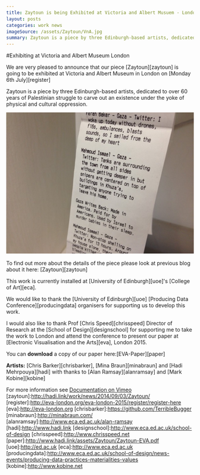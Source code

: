 ```yaml
---
title: Zaytoun is being Exhibited at Victoria and Albert Musuem - London
layout: posts
categories: work news
imageSource: /assets/Zaytoun/VnA.jpg
summary: Zaytoun is a piece by three Edinburgh-based artists, dedicated to over 60 years of Palestinian struggle to carve out an existence under the yoke of physical and cultural oppression. Our work is going to V&A as part of V&A Digital Futures organised by EVA London.
---
```


#Exhibiting at Victoria and Albert Museum London

We are very pleased to announce that our piece [Zaytoun][zaytoun] is going to be exhibited at Victoria and Albert Museum in London on [Monday 6th July][register]

Zaytoun is a piece by three Edinburgh-based artists, dedicated to over 60 years of Palestinian struggle to carve out an existence under the yoke of physical and cultural oppression.

![zaytoun](/assets/Zaytoun/stories.jpg)

To find out more about the details of the piece please look at previous blog about it here: [Zaytoun][zaytoun]

This work is currently installed at [University of Edinburgh][uoe]'s [College of Art][eca].


We would like to thank the [University of Edinburgh][uoe] [Producing Data Conference][producingdata] organisers for supporting us to develop this work.

I would also like to thank Prof [Chris Speed][chrisspeed] Director of Research at the [School of Design][designschool] for supporting me to take the work to London and attend the conference to present our paper at [Electronic Visualisation and the Arts][eva], London 2015.

You can **download** a copy of our paper here:[EVA-Paper][paper]



**Artists:** [Chris Barker][chrisbarker], [Mina Braun][minabraun] and [Hadi Mehrpouya][hadi] with thanks to [Alan Ramsay][alanramsay] and [Mark Kobine][kobine]

For more information see [Documentation on Vimeo](https://vimeo.com/105133652)
[zaytoun]:http://hadi.link/work/news/2014/09/03/Zaytoun/
[register]:http://eva-london.org/eva-london-2015/register/register-here
[eva]:http://eva-london.org
[chrisbarker]:https://github.com/TerribleBugger
[minabraun]:http://minabraun.com/
[alanramsay]:http://www.eca.ed.ac.uk/alan-ramsay
[hadi]:http://www.hadi.link
[designschool]:http://www.eca.ed.ac.uk/school-of-design
[chrisspeed]:http://www.chrisspeed.net
[paper]:http://www.hadi.link/assets/Zaytoun/Zaytoun-EVA.pdf
[uoe]:http://ed.ac.uk
[eca]:http://www.eca.ed.ac.uk
[producingdata]:http://www.eca.ed.ac.uk/school-of-design/news-events/producing-data-practices-materialities-values
[kobine]:http://www.kobine.net

